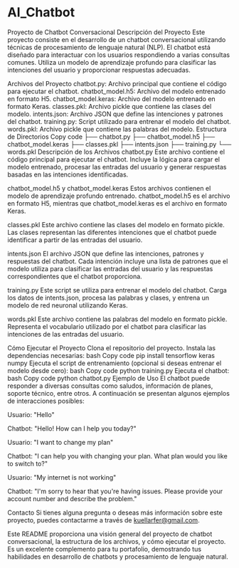 # AI_Chatbot

Proyecto de Chatbot Conversacional
Descripción del Proyecto
Este proyecto consiste en el desarrollo de un chatbot conversacional utilizando técnicas de procesamiento de lenguaje natural (NLP). El chatbot está diseñado para interactuar con los usuarios respondiendo a varias consultas comunes. Utiliza un modelo de aprendizaje profundo para clasificar las intenciones del usuario y proporcionar respuestas adecuadas.

Archivos del Proyecto
chatbot.py: Archivo principal que contiene el código para ejecutar el chatbot.
chatbot_model.h5: Archivo del modelo entrenado en formato H5.
chatbot_model.keras: Archivo del modelo entrenado en formato Keras.
classes.pkl: Archivo pickle que contiene las clases del modelo.
intents.json: Archivo JSON que define las intenciones y patrones del chatbot.
training.py: Script utilizado para entrenar el modelo del chatbot.
words.pkl: Archivo pickle que contiene las palabras del modelo.
Estructura de Directorios
Copy code
├── chatbot.py
├── chatbot_model.h5
├── chatbot_model.keras
├── classes.pkl
├── intents.json
├── training.py
└── words.pkl
Descripción de los Archivos
chatbot.py
Este archivo contiene el código principal para ejecutar el chatbot. Incluye la lógica para cargar el modelo entrenado, procesar las entradas del usuario y generar respuestas basadas en las intenciones identificadas.

chatbot_model.h5 y chatbot_model.keras
Estos archivos contienen el modelo de aprendizaje profundo entrenado. chatbot_model.h5 es el archivo en formato H5, mientras que chatbot_model.keras es el archivo en formato Keras.

classes.pkl
Este archivo contiene las clases del modelo en formato pickle. Las clases representan las diferentes intenciones que el chatbot puede identificar a partir de las entradas del usuario.

intents.json
El archivo JSON que define las intenciones, patrones y respuestas del chatbot. Cada intención incluye una lista de patrones que el modelo utiliza para clasificar las entradas del usuario y las respuestas correspondientes que el chatbot proporciona.

training.py
Este script se utiliza para entrenar el modelo del chatbot. Carga los datos de intents.json, procesa las palabras y clases, y entrena un modelo de red neuronal utilizando Keras.

words.pkl
Este archivo contiene las palabras del modelo en formato pickle. Representa el vocabulario utilizado por el chatbot para clasificar las intenciones de las entradas del usuario.

Cómo Ejecutar el Proyecto
Clona el repositorio del proyecto.
Instala las dependencias necesarias:
bash
Copy code
pip install tensorflow keras numpy
Ejecuta el script de entrenamiento (opcional si deseas entrenar el modelo desde cero):
bash
Copy code
python training.py
Ejecuta el chatbot:
bash
Copy code
python chatbot.py
Ejemplo de Uso
El chatbot puede responder a diversas consultas como saludos, información de planes, soporte técnico, entre otros. A continuación se presentan algunos ejemplos de interacciones posibles:

Usuario: "Hello"

Chatbot: "Hello! How can I help you today?"

Usuario: "I want to change my plan"

Chatbot: "I can help you with changing your plan. What plan would you like to switch to?"

Usuario: "My internet is not working"

Chatbot: "I'm sorry to hear that you're having issues. Please provide your account number and describe the problem."

Contacto
Si tienes alguna pregunta o deseas más información sobre este proyecto, puedes contactarme a través de kuellarfer@gmail.com.

Este README proporciona una visión general del proyecto de chatbot conversacional, la estructura de los archivos, y cómo ejecutar el proyecto. Es un excelente complemento para tu portafolio, demostrando tus habilidades en desarrollo de chatbots y procesamiento de lenguaje natural.








